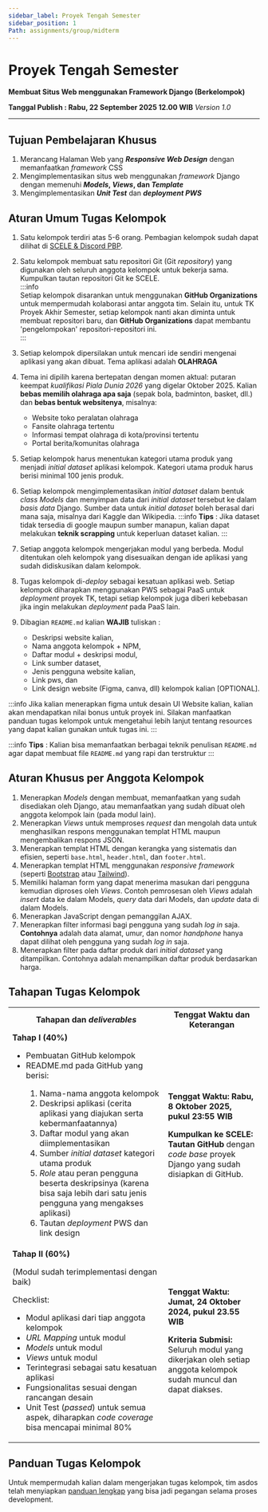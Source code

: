 ```yaml
---
sidebar_label: Proyek Tengah Semester
sidebar_position: 1
Path: assignments/group/midterm
---
```


# Proyek Tengah Semester

**Membuat Situs Web menggunakan Framework Django (Berkelompok)**

**Tanggal Publish : Rabu, 22 September 2025 12.00 WIB**
*Version 1.0*

---

## Tujuan Pembelajaran Khusus

1. Merancang Halaman Web yang ***Responsive Web Design*** dengan memanfaatkan *framework* CSS
2. Mengimplementasikan situs web menggunakan *framework* Django dengan memenuhi ***Models*, *Views*, dan *Template***
4. Mengimplementasikan ***Unit Test*** dan ***deployment PWS***

## Aturan Umum Tugas Kelompok

1. Satu kelompok terdiri atas 5-6 orang. Pembagian kelompok sudah dapat dilihat di [SCELE & Discord PBP](https://docs.google.com/spreadsheets/d/1_lhNRomzxHXBOtMyXuD9biOAM4HyWhqWED-pHxHhiV8/edit?usp=sharing).
2. Satu kelompok membuat satu repositori Git (Git _repository_) yang digunakan oleh seluruh anggota kelompok untuk bekerja sama. Kumpulkan tautan repositori Git ke SCELE.  
:::info  
Setiap kelompok disarankan untuk menggunakan **GitHub Organizations** untuk mempermudah kolaborasi antar anggota tim. Selain itu, untuk TK Proyek Akhir Semester, setiap kelompok nanti akan diminta untuk membuat repositori baru, dan **GitHub Organizations** dapat membantu 'pengelompokan' repositori-repositori ini.  
:::  
3. Setiap kelompok dipersilakan untuk mencari ide sendiri mengenai aplikasi yang akan dibuat. Tema aplikasi adalah **OLAHRAGA**
4. Tema ini dipilih karena bertepatan dengan momen aktual: putaran keempat *kualifikasi Piala Dunia 2026* yang digelar Oktober 2025. Kalian **bebas memilih olahraga apa saja** (sepak bola, badminton, basket, dll.) dan **bebas bentuk websitenya**, misalnya:  
    - Website toko peralatan olahraga  
    - Fansite olahraga tertentu  
    - Informasi tempat olahraga di kota/provinsi tertentu  
    - Portal berita/komunitas olahraga
5. Setiap kelompok harus menentukan kategori utama produk yang menjadi _initial dataset_ aplikasi kelompok. Kategori utama produk harus berisi minimal 100 jenis produk. 
6. Setiap kelompok mengimplementasikan _initial dataset_ dalam bentuk *class Models* dan menyimpan data dari _initial dataset_ tersebut ke dalam *basis data* Django. Sumber data untuk _initial dataset_ boleh berasal dari mana saja, misalnya dari Kaggle dan Wikipedia.
:::info
**Tips** : Jika dataset tidak tersedia di google maupun sumber manapun, kalian dapat melakukan **teknik scrapping** untuk keperluan dataset kalian.
:::
7. Setiap anggota kelompok mengerjakan modul yang berbeda. Modul ditentukan oleh kelompok yang disesuaikan dengan ide aplikasi yang sudah didiskusikan dalam kelompok.
8. Tugas kelompok di-_deploy_ sebagai kesatuan aplikasi web. Setiap kelompok diharapkan menggunakan PWS sebagai PaaS untuk _deployment_ proyek TK, tetapi setiap kelompok juga diberi kebebasan jika ingin melakukan _deployment_ pada PaaS lain.

9. Dibagian `README.md` kalian **WAJIB** tuliskan :  
    - Deskripsi website kalian,
    - Nama anggota kelompok + NPM,
    - Daftar modul + deskripsi modul,
    - Link sumber dataset,
    - Jenis pengguna website kalian, 
    - Link pws, dan 
    - Link design website (Figma, canva, dll) kelompok kalian [OPTIONAL].

:::info
Jika kalian menerapkan figma untuk desain UI Website kalian, kalian akan mendapatkan nilai bonus untuk proyek ini. Silakan manfaatkan panduan tugas kelompok untuk mengetahui lebih lanjut tentang resources yang dapat kalian gunakan untuk tugas ini.
:::

:::info
**Tips** : Kalian bisa memanfaatkan berbagai teknik penulisan `README.md` agar dapat membuat file `README.md` yang rapi dan terstruktur
:::

## Aturan Khusus per Anggota Kelompok

1. Menerapkan *Models* dengan membuat, memanfaatkan yang sudah disediakan oleh Django, atau memanfaatkan yang sudah dibuat oleh anggota kelompok lain (pada modul lain).
2. Menerapkan *Views* untuk memproses *request* dan mengolah data untuk menghasilkan respons menggunakan templat HTML maupun mengembalikan respons JSON.
3. Menerapkan templat HTML dengan kerangka yang sistematis dan efisien, seperti `base.html`, `header.html`, dan `footer.html`.
4. Menerapkan templat HTML menggunakan *responsive framework* (seperti [Bootstrap](https://getbootstrap.com/) atau [Tailwind](https://tailwindcss.com/)).
5. Memiliki halaman form yang dapat menerima masukan dari pengguna kemudian diproses oleh *Views*. Contoh pemrosesan oleh *Views* adalah *insert* data ke dalam Models, *query* data dari Models, dan *update* data di dalam Models.
6. Menerapkan JavaScript dengan pemanggilan AJAX.
7. Menerapkan filter informasi bagi pengguna yang sudah *log in* saja. **Contohnya** adalah data alamat, umur, dan nomor _handphone_ hanya dapat dilihat oleh pengguna yang sudah *log in* saja.
8. Menerapkan filter pada daftar produk dari _initial dataset_ yang ditampilkan. Contohnya adalah menampilkan daftar produk berdasarkan harga.

## Tahapan Tugas Kelompok

<table>
    <tr>
        <th>Tahapan dan <em>deliverables</em></th>
        <th>Tenggat Waktu dan Keterangan</th>
    </tr>
    <tr>
        <td>
            <b>Tahap I (40%)</b>
            <ul>
                <li>Pembuatan GitHub kelompok</li>
                <li>README.md pada GitHub yang berisi:</li>
                    <ol>
                        <li>Nama-nama anggota kelompok</li>
                        <li>Deskripsi aplikasi (cerita aplikasi yang diajukan serta kebermanfaatannya)</li>
                        <li>Daftar modul yang akan diimplementasikan</li>
                        <li>Sumber <em>initial dataset</em> kategori utama produk</li>
                        <li><em>Role</em> atau peran pengguna beserta deskripsinya (karena bisa saja lebih dari satu jenis pengguna yang mengakses aplikasi)</li>
                        <li>Tautan <em>deployment</em> PWS dan link design </li>
                    </ol>
            </ul>
        </td>
        <td>
            <b>Tenggat Waktu: Rabu, 8 Oktober 2025, pukul 23:55 WIB</b>
            <p><b>Kumpulkan ke SCELE: Tautan GitHub</b> dengan <em>code base</em> proyek Django yang sudah disiapkan di GitHub.</p>
        </td>
    </tr>
    <tr>
        <td>
            <b>Tahap II (60%)</b>
            <p>(Modul sudah terimplementasi dengan baik)</p>
            <p>Checklist:</p>
            <ul>
                <li>Modul aplikasi dari tiap anggota kelompok</li>
                <li><em>URL Mapping</em> untuk modul</li>
                <li><em>Models</em> untuk modul</li>
                <li><em>Views</em> untuk modul</li>
                <li>Terintegrasi sebagai satu kesatuan aplikasi</li>
                <li>Fungsionalitas sesuai dengan rancangan desain</li>
                <li>Unit Test (<em>passed</em>) untuk semua aspek, diharapkan <em>code coverage</em> bisa mencapai minimal 80%</li>
            </ul>
        </td>
        <td>
            <b>Tenggat Waktu: Jumat, 24 Oktober 2024, pukul 23.55 WIB</b>
            <p><b>Kriteria Submisi:</b> Seluruh modul yang dikerjakan oleh setiap anggota kelompok sudah muncul dan dapat diakses.</p>
        </td>
    </tr>
</table>

## Panduan Tugas Kelompok
Untuk mempermudah kalian dalam mengerjakan tugas kelompok, tim asdos telah menyiapkan [panduan lengkap](./midterm-guide.md) yang bisa jadi pegangan selama proses development.